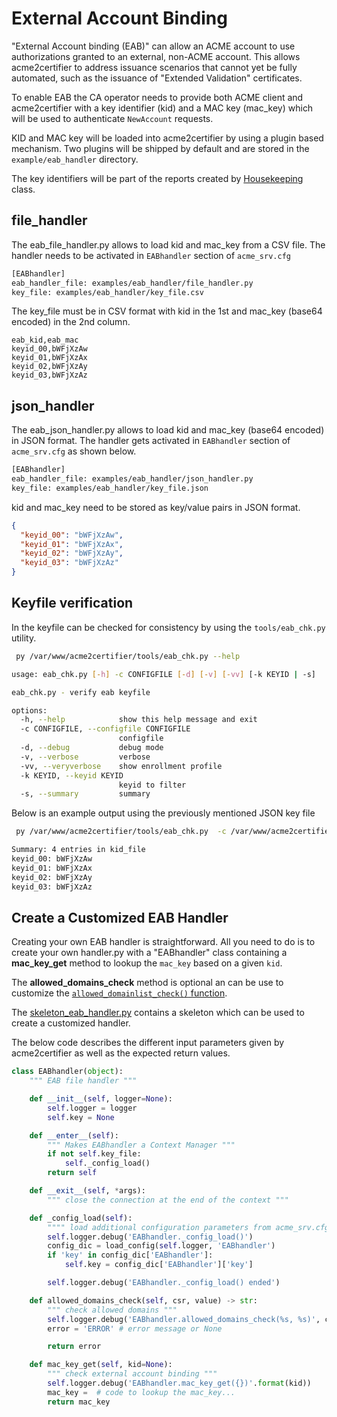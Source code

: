<!-- markdownlint-disable  MD013 -->
<!-- wiki-title External Account Binding -->
# External Account Binding

"External Account binding (EAB)" can allow an ACME account to use authorizations granted to an external, non-ACME account. This allows acme2certifier to address issuance scenarios that cannot yet be fully automated, such as the issuance of "Extended Validation" certificates.

To enable EAB the CA operator needs to provide both ACME client and acme2certifier with a key identifier (kid) and a MAC key (mac_key) which will be used to authenticate `NewAccount` requests.

KID and MAC key will be loaded into acme2certifier by using a plugin based mechanism. Two plugins will be shipped by default and are stored in the `example/eab_handler` directory.

The key identifiers will be part of the reports created by [Housekeeping](housekeeping.md) class.

## file_handler

The eab_file_handler.py allows to load kid and mac_key from a CSV file. The handler needs to be activated in `EABhandler` section of `acme_srv.cfg`

```bash
[EABhandler]
eab_handler_file: examples/eab_handler/file_handler.py
key_file: examples/eab_handler/key_file.csv
```

The key_file must be in CSV format with kid in the 1st and mac_key (base64 encoded) in the 2nd column.

```csv
eab_kid,eab_mac
keyid_00,bWFjXzAw
keyid_01,bWFjXzAx
keyid_02,bWFjXzAy
keyid_03,bWFjXzAz
```

## json_handler

The eab_json_handler.py allows to load kid and mac_key (base64 encoded) in JSON format. The handler gets activated in `EABhandler` section of `acme_srv.cfg` as shown below.

```bash
[EABhandler]
eab_handler_file: examples/eab_handler/json_handler.py
key_file: examples/eab_handler/key_file.json
```

kid and mac_key need to be stored as key/value pairs in JSON format.

```json
{
  "keyid_00": "bWFjXzAw",
  "keyid_01": "bWFjXzAx",
  "keyid_02": "bWFjXzAy",
  "keyid_03": "bWFjXzAz"
}
```

## Keyfile verification

In the keyfile can be checked for consistency by using the `tools/eab_chk.py` utility.

```bash
 py /var/www/acme2certifier/tools/eab_chk.py --help
```

```bash
usage: eab_chk.py [-h] -c CONFIGFILE [-d] [-v] [-vv] [-k KEYID | -s]

eab_chk.py - verify eab keyfile

options:
  -h, --help            show this help message and exit
  -c CONFIGFILE, --configfile CONFIGFILE
                        configfile
  -d, --debug           debug mode
  -v, --verbose         verbose
  -vv, --veryverbose    show enrollment profile
  -k KEYID, --keyid KEYID
                        keyid to filter
  -s, --summary         summary
```

Below is an example output using the previously mentioned JSON key file

```bash
 py /var/www/acme2certifier/tools/eab_chk.py  -c /var/www/acme2certifier/acme_srv/acme_srv.cfg -v
```

```bash
Summary: 4 entries in kid_file
keyid_00: bWFjXzAw
keyid_01: bWFjXzAx
keyid_02: bWFjXzAy
keyid_03: bWFjXzAz
```

## Create a Customized EAB Handler

Creating your own EAB handler is straightforward.  All you need to do is to create your own handler.py with a "EABhandler" class containing a __mac_key_get__ method to lookup the `mac_key` based on a given `kid`.

The __allowed_domains_check__ method is optional an can be use to customize the [`allowed_domainlist_check()` function](https://github.com/grindsa/acme2certifier/blob/master/acme_srv/helper.py#L1641).

The [skeleton_eab_handler.py](../examples/eab_handler/skeleton_eab_handler.py) contains a skeleton which can be used to create a customized handler.

The below code describes the different input parameters given by acme2certifier as well as the expected return values.

```python
class EABhandler(object):
    """ EAB file handler """

    def __init__(self, logger=None):
        self.logger = logger
        self.key = None

    def __enter__(self):
        """ Makes EABhandler a Context Manager """
        if not self.key_file:
            self._config_load()
        return self

    def __exit__(self, *args):
        """ close the connection at the end of the context """

    def _config_load(self):
        """" load additional configuration parameters from acme_srv.cfg """
        self.logger.debug('EABhandler._config_load()')
        config_dic = load_config(self.logger, 'EABhandler')
        if 'key' in config_dic['EABhandler']:
            self.key = config_dic['EABhandler']['key']

        self.logger.debug('EABhandler._config_load() ended')

    def allowed_domains_check(self, csr, value) -> str:
        """ check allowed domains """
        self.logger.debug('EABhandler.allowed_domains_check(%s, %s)', csr, value)
        error = 'ERROR' # error message or None

        return error

    def mac_key_get(self, kid=None):
        """ check external account binding """
        self.logger.debug('EABhandler.mac_key_get({})'.format(kid))
        mac_key =  # code to lookup the mac_key...
        return mac_key
```
